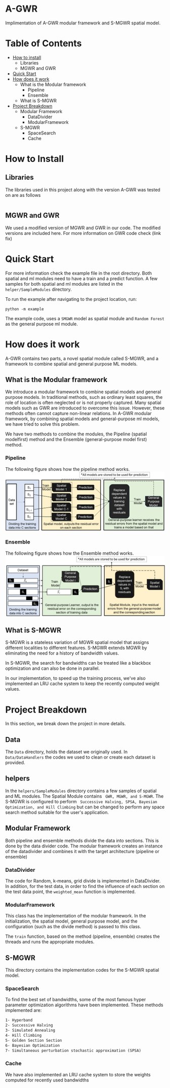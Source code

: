 # A-GWR

Implimentation of A-GWR modular framework and S-MGWR spatial model.

# Table of Contents

* [How to install](#how-to-install)
    + Libraries
    + MGWR and GWR
* [Quick Start](#quick-start)
* [How does it work](#How-does-it-work)
    + What is the Modular framework
      - Pipeline
      - Ensemble
    + What is S-MGWR
* [Project Breakdown](#project-breakdown)
    + Modular Framework
      - DataDivider
      - ModularFramework
    + S-MGWR
      - SpaceSearch
      - Cache

# How to Install

## Libraries

The libraries used in this project along with the version A-GWR was tested on are as follows

```
```

## MGWR and GWR

We used a modified version of MGWR and GWR in our code. The modified versions are included here. For more information on
GWR code check (link fix)

# Quick Start

For more information check the example file in the root directory. Both spatial and ml modules need to have a train and
a predict function. A few samples for both spatial and ml modules are listed in the ```helper/SampleModules```
directory.

To run the example after navigating to the project location, run:

```
python -m example
```

The example code, uses a ```SMGWR``` model as spatial module and ```Random Forest``` as the general purpose ml module.

# How does it work

A-GWR contains two parts, a novel spatial module called S-MGWR, and a framework to combine spatial and general purpose
ML models.

## What is the Modular framework

We introduce a modular framework to combine spatial models and general purpose models. In traditional methods, such as
ordinary least squares, the role of location is often neglected or is not properly captured. Many spatial models such as
GWR are introduced to overcome this issue. However, these methods often cannot capture non-linear relations. In A-GWR
modular framework, by combining spatial models and general-purpose ml models, we have tried to solve this problem.

We have two methods to combine the modules, the Pipeline (spatial modelfirst) method and the Ensemble (general-purpose
model first) method.

### Pipeline

The following figure shows how the pipeline method works.
![pipeline figure](Images/new_pipeline_color.PNG?raw=true)

### Ensemble

The following figure shows how the Ensemble method works.
![ensemble figure](Images/new_ens_color.PNG?raw=true)

## What is S-MGWR

S-MGWR is a stateless variation of MGWR spatial model that assigns different localities to different features. S-MGWR
extends MGWR by eliminating the need for a history of bandwidth values.

In S-MGWR, the search for bandwidths can be treated like a blackbox optimization and can also be done in parallel.

In our implementation, to speed up the training process, we've also implemented an LRU cache system to keep the recently
computed weight values.

# Project Breakdown

In this section, we break down the project in more details.

## Data

The ``` Data ``` directory, holds the dataset we originally used. In ``` Data/DataHandlers``` the codes we used to clean
or create each dataset is provided.

## helpers

In the ```helpers/SampleModules``` directory contains a few samples of spatial and ML modules. The Spatial Module
contains ``` GWR, MGWR, and S-MGWR```. The S-MGWR is configured to
perform ``` Successive Halving, SPSA, Bayesian Optimization, and Hill Climbing``` but can be changed to perform any
space search method suitable for the user's application.

## Modular Framework

Both pipeline and ensemble methods divide the data into sections. This is done by the data divider code. The modular
framework creates an instance of the datadivider and combines it with the target architecture (pipeline or ensemble)

### DataDivider

The code for Random, k-means, grid divide is implemented in DataDivider. In addition, for the test data, in order to
find the influence of each section on the test data point, the ``` weighted_mean ``` function is implemented.

### ModularFramework

This class has the implementation of the modular framework. In the initialization, the spatial model, general purpose
model, and the configuration (such as the divide method) is passed to this class.

The ``` train ``` function, based on the method (pipeline, ensemble) creates the threads and runs the appropriate
modules.

## S-MGWR

This directory contains the implementation codes for the S-MGWR spatial model.

### SpaceSearch

To find the best set of bandwidths, some of the most famous hyper parameter optimization algorithms have been
implemented. These methods implemented are:

```
1- Hyperband
2- Successive Halving
3- Simulated Annealing
4- Hill Climbing
5- Golden Section Section
6- Bayesian Optimization
7- Simultaneous perturbation stochastic approximation (SPSA)
```

### Cache

We have also implemented an LRU cache system to store the weights computed for recently used bandwidths



